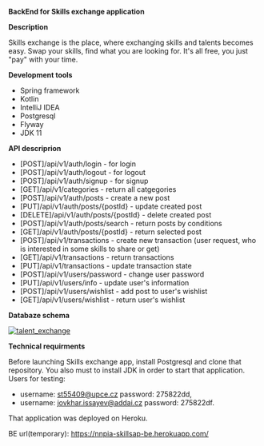 **BackEnd for Skills exchange application**

**Description**

Skills exchange is the place, where exchanging skills and talents becomes easy.
Swap your skills, find what you are looking for.
It's all free, you just "pay" with your time.

**Development tools**
* Spring framework
* Kotlin
* IntelliJ IDEA
* Postgresql
* Flyway
* JDK 11

**API descriprion**
* [POST]/api/v1/auth/login  - for login
* [POST]/api/v1/auth/logout - for logout
* [POST]/api/v1/auth/signup - for signup
* [GET]/api/v1/categories  - return all catgegories
* [POST]/api/v1/auth/posts - create a new post
* [PUT]/api/v1/auth/posts/{postId} - update created post
* [DELETE]/api/v1/auth/posts/{postId} - delete created post
* [POST]/api/v1/auth/posts/search - return posts by conditions
* [GET]/api/v1/auth/posts/{postId} - return selected post
* [POST]/api/v1/transactions - create new transaction (user request, who is interested in some skills to share or get)
* [GET]/api/v1/transactions - return transactions
* [PUT]/api/v1/transactions - update transaction state
* [POST]/api/v1/users/password - change user password
* [PUT]/api/v1/users/info - update user's information
* [POST]/api/v1/users/wishlist - add post to user's wishlist
* [GET]/api/v1/users/wishlist - return user's wishlist

**Databaze schema**

[
![talent_exchange](https://user-images.githubusercontent.com/57341735/120441987-7111f100-c385-11eb-9309-589a93f25ddd.png)
](url)

**Technical requirments**

Before launching Skills exchange app, install Postgresql and clone that repository. You also must to install JDK in order to start that application.
Users for testing: 
* username: st55409@upce.cz password: 275822dd,
* username: jovkhar.issayev@addai.cz password: 275822df.

That application was deployed on Heroku.

BE url(temporary): https://nnpia-skillsap-be.herokuapp.com/
